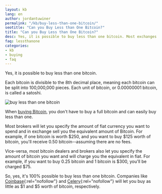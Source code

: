 ```yaml
---
layout: kb
lang: en
author: jordantuwiner
permalink: "/kb/buy-less-than-one-bitcoin/"
seotitle: "Can you Buy Less than One Bitcoin?"
title: "Can you Buy Less than One Bitcoin?"
desc: Yes, it is possible to buy less than one bitcoin. Most exchanges and brokers let you buy a minimum of 0.01 bitcoin (a few dollars worth). 
faq: lessthanone
categories: 
- kb
- buying
- faq
---
```


Yes, it is possible to buy less than one bitcoin. 

Each bitcoin is divisible to the 8th decimal place, meaning each bitcoin can be split into 100,000,000 pieces. Each unit of bitcoin, or 0.00000001 bitcoin, is called a satoshi. 

![buy less than one bitcoin](https://www.buybitcoinworldwide.com/img/icons/paypal.png)

When [buying Bitcoin](https://www.buybitcoinworldwide.com/), you don't have to buy a full bitcoin and can easily buy less than one.

Most brokers will let you specify the amount of fiat currency you want to spend and in exchange sell you the equivalent amount of Bitcoin. For example, if one bitcoin is worth $250, and you want to buy $125 worth of bitcoin, you'll receive 0.50 bitcoin--assuming there are no fees. 

Vice-versa, most bitcoin dealers and brokers also let you specify the amount of bitcoin you want and will charge you the equivalent in fiat. For example, if you want to buy 0.25 bitcoin and 1 bitcoin is $300, you'll be charged $75. 

So, yes, it's 100% possible to buy less than one bitcoin. Companies like [Coinbase](http://buybitcoinww.co/coinbase_bitcoin){:rel="nofollow"} and [Celery](http://buybitcoinww.co/go_celery){:rel="nofollow"} will let you buy as little as $1 and $5 worth of bitcoin, respectively.
